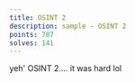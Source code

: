 ```yaml
---
title: OSINT 2
description: sample - OSINT 2
points: 787
solves: 141
---
```


yeh' OSINT 2.... it was hard lol
